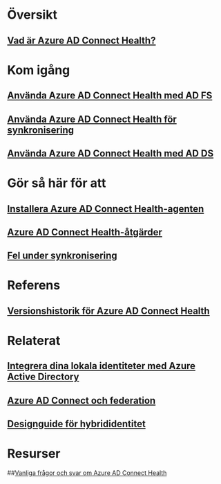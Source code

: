# Översikt
## [Vad är Azure AD Connect Health?](active-directory-aadconnect-health.md)

# Kom igång
## [Använda Azure AD Connect Health med AD FS](active-directory-aadconnect-health-adfs.md)
## [Använda Azure AD Connect Health för synkronisering](active-directory-aadconnect-health-sync.md)
## [Använda Azure AD Connect Health med AD DS](active-directory-aadconnect-health-adds.md)

# Gör så här för att
## [Installera Azure AD Connect Health-agenten](active-directory-aadconnect-health-agent-install.md)
## [Azure AD Connect Health-åtgärder](active-directory-aadconnect-health-operations.md)
## [Fel under synkronisering](../active-directory-aadconnect-troubleshoot-sync-errors.md)

# Referens
## [Versionshistorik för Azure AD Connect Health](active-directory-aadconnect-health-version-history.md)

# Relaterat
## [Integrera dina lokala identiteter med Azure Active Directory](../active-directory-aadconnect.md)
## [Azure AD Connect och federation](../active-directory-aadconnectfed-whatis.md)
## [Designguide för hybrididentitet](../active-directory-hybrid-identity-design-considerations-overview.md)

# Resurser
##[Vanliga frågor och svar om Azure AD Connect Health](active-directory-aadconnect-health-faq.md)



<!--HONumber=Jan17_HO3-->


